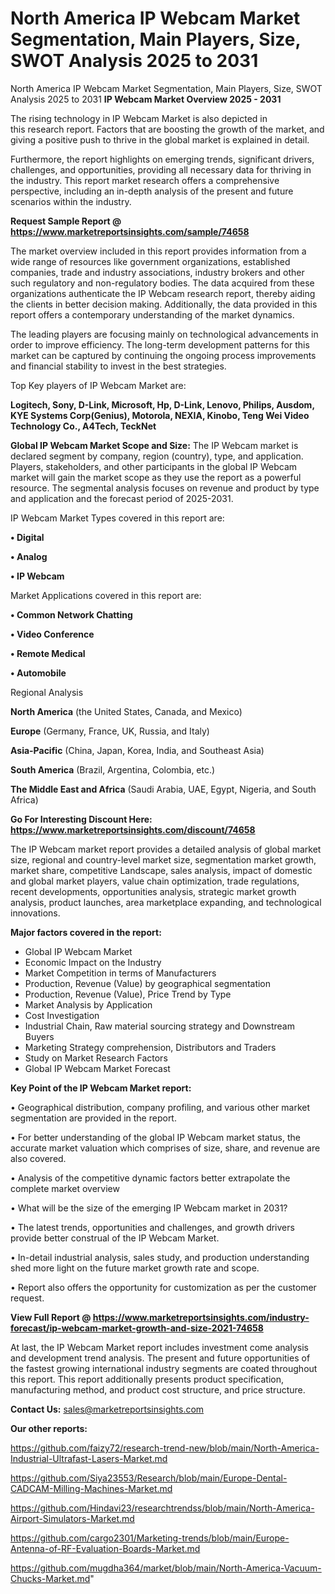 # North America IP Webcam Market Segmentation, Main Players, Size, SWOT Analysis 2025 to 2031
North America IP Webcam Market Segmentation, Main Players, Size, SWOT Analysis 2025 to 2031
<Strong> IP Webcam Market Overview 2025 - 2031</strong>

The rising technology in IP Webcam Market is also depicted in this research report. Factors that are boosting the growth of the market, and giving a positive push to thrive in the global market is explained in detail.

Furthermore, the report highlights on emerging trends, significant drivers, challenges, and opportunities, providing all necessary data for thriving in the industry. This report market research offers a comprehensive perspective, including an in-depth analysis of the present and future scenarios within the industry.

<strong>Request Sample Report @ <a href=https://www.marketreportsinsights.com/sample/74658>https://www.marketreportsinsights.com/sample/74658</a></strong>

The market overview included in this report provides information from a wide range of resources like government organizations, established companies, trade and industry associations, industry brokers and other such regulatory and non-regulatory bodies. The data acquired from these organizations authenticate the IP Webcam research report, thereby aiding the clients in better decision making. Additionally, the data provided in this report offers a contemporary understanding of the market dynamics.

The leading players are focusing mainly on technological advancements in order to improve efficiency. The long-term development patterns for this market can be captured by continuing the ongoing process improvements and financial stability to invest in the best strategies.

Top Key players of IP Webcam Market are:

<strong>Logitech, Sony, D-Link, Microsoft, Hp, D-Link, Lenovo, Philips, Ausdom, KYE Systems Corp(Genius), Motorola, NEXIA, Kinobo, Teng Wei Video Technology Co., A4Tech, TeckNet</strong>

<strong><b>Global IP Webcam Market Scope and Size:</b></strong>
The IP Webcam market is declared segment by company, region (country), type, and application. Players, stakeholders, and other participants in the global IP Webcam market will gain the market scope as they use the report as a powerful resource. The segmental analysis focuses on revenue and product by type and application and the forecast period of 2025-2031.

IP Webcam Market Types covered in this report are:

<strong>• Digital

• Analog

• IP Webcam</strong>

Market Applications covered in this report are:

<strong>• Common Network Chatting

• Video Conference

• Remote Medical

• Automobile</strong> 

Regional Analysis

<strong>North America</strong> (the United States, Canada, and Mexico)

<strong>Europe</strong> (Germany, France, UK, Russia, and Italy)

<strong>Asia-Pacific</strong> (China, Japan, Korea, India, and Southeast Asia)

<strong>South America</strong> (Brazil, Argentina, Colombia, etc.)

<strong>The Middle East and Africa</strong> (Saudi Arabia, UAE, Egypt, Nigeria, and South Africa)

<strong>Go For Interesting Discount Here: <a href=https://www.marketreportsinsights.com/discount/74658>https://www.marketreportsinsights.com/discount/74658</a></strong>

The IP Webcam market report provides a detailed analysis of global market size, regional and country-level market size, segmentation market growth, market share, competitive Landscape, sales analysis, impact of domestic and global market players, value chain optimization, trade regulations, recent developments, opportunities analysis, strategic market growth analysis, product launches, area marketplace expanding, and technological innovations.

<strong><b>Major factors covered in the report:</b></strong>
<ul>
  <li>Global IP Webcam Market </li>
  <li>Economic Impact on the Industry</li>
  <li>Market Competition in terms of Manufacturers</li>
  <li>Production, Revenue (Value) by geographical segmentation</li>
  <li>Production, Revenue (Value), Price Trend by Type</li>
  <li>Market Analysis by Application</li>
  <li>Cost Investigation</li>
  <li>Industrial Chain, Raw material sourcing strategy and Downstream Buyers</li>
  <li>Marketing Strategy comprehension, Distributors and Traders</li>
  <li>Study on Market Research Factors</li>
  <li>Global IP Webcam Market Forecast</li>
</ul>

<strong><b>Key Point of the IP Webcam Market report:</b></strong>

• Geographical distribution, company profiling, and various other market segmentation are provided in the report.

• For better understanding of the global IP Webcam market status, the accurate market valuation which comprises of size, share, and revenue are also covered.

• Analysis of the competitive dynamic factors better extrapolate the complete market overview

• What will be the size of the emerging IP Webcam market in 2031?

• The latest trends, opportunities and challenges, and growth drivers provide better construal of the IP Webcam Market.

• In-detail industrial analysis, sales study, and production understanding shed more light on the future market growth rate and scope.

• Report also offers the opportunity for customization as per the customer request.

<strong><b>View Full Report @ <a href=https://www.marketreportsinsights.com/industry-forecast/ip-webcam-market-growth-and-size-2021-74658>https://www.marketreportsinsights.com/industry-forecast/ip-webcam-market-growth-and-size-2021-74658</a></b></strong>


At last, the IP Webcam Market report includes investment come analysis and development trend analysis. The present and future opportunities of the fastest growing international industry segments are coated throughout this report. This report additionally presents product specification, manufacturing method, and product cost structure, and price structure.

<strong>Contact Us:</strong>
sales@marketreportsinsights.com

<strong>Our other reports:</strong>

<a href=https://github.com/faizy72/research-trend-new/blob/main/North-America-Industrial-Ultrafast-Lasers-Market.md>https://github.com/faizy72/research-trend-new/blob/main/North-America-Industrial-Ultrafast-Lasers-Market.md</a>

<a href=https://github.com/Siya23553/Research/blob/main/Europe-Dental-CADCAM-Milling-Machines-Market.md>https://github.com/Siya23553/Research/blob/main/Europe-Dental-CADCAM-Milling-Machines-Market.md</a>

<a href=https://github.com/Hindavi23/researchtrendss/blob/main/North-America-Airport-Simulators-Market.md>https://github.com/Hindavi23/researchtrendss/blob/main/North-America-Airport-Simulators-Market.md</a>

<a href=https://github.com/cargo2301/Marketing-trends/blob/main/Europe-Antenna-of-RF-Evaluation-Boards-Market.md>https://github.com/cargo2301/Marketing-trends/blob/main/Europe-Antenna-of-RF-Evaluation-Boards-Market.md</a>

<a href=https://github.com/mugdha364/market/blob/main/North-America-Vacuum-Chucks-Market.md>https://github.com/mugdha364/market/blob/main/North-America-Vacuum-Chucks-Market.md</a>"
